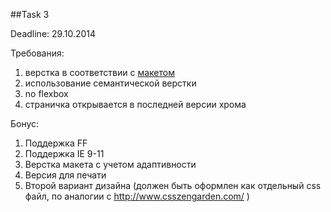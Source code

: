 ##Task 3

Deadline: 29.10.2014

Требования:

1. верстка в соответствии с [макетом](https://drive.google.com/#folders/0B3UA7wlxcI_-c2cwOTVyMXVHQ28)
2. использование семантической верстки
3. no flexbox
4. страничка открывается в последней версии хрома

Бонус:

1. Поддержка FF
2. Поддержка IE 9-11
3. Верстка макета с учетом адаптивности
4. Версия для печати
5. Второй вариант дизайна (должен быть оформлен как отдельный css файл, по аналогии с http://www.csszengarden.com/ )

